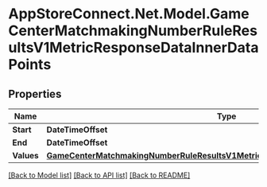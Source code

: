 # AppStoreConnect.Net.Model.GameCenterMatchmakingNumberRuleResultsV1MetricResponseDataInnerDataPoints

## Properties

Name | Type | Description | Notes
------------ | ------------- | ------------- | -------------
**Start** | **DateTimeOffset** |  | [optional] 
**End** | **DateTimeOffset** |  | [optional] 
**Values** | [**GameCenterMatchmakingNumberRuleResultsV1MetricResponseDataInnerDataPointsValues**](GameCenterMatchmakingNumberRuleResultsV1MetricResponseDataInnerDataPointsValues.md) |  | [optional] 

[[Back to Model list]](../README.md#documentation-for-models) [[Back to API list]](../README.md#documentation-for-api-endpoints) [[Back to README]](../README.md)

